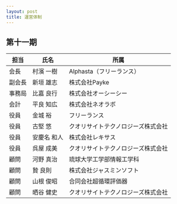 ```yaml
---
layout: post
title: 運営体制
---
```


第十一期
--------------------------------------------------------------------------------

担当   | 氏名        | 所属
------ | ----------- | ---------------------------------------------------------
会長   | 村濱 一樹   | Alphasta（フリーランス）
副会長 | 新垣 雄志   | 株式会社Payke
事務局 | 比嘉 良行   | 株式会社オーシーシー
会計   | 平良 知広   | 株式会社ネオラボ
役員   | 金城 裕     | フリーランス
役員   | 古堅 悠     | クオリサイトテクノロジーズ株式会社
役員   | 安慶名 和人 | 株式会社レキサス
役員   | 呉屋 成美   | クオリサイトテクノロジーズ株式会社
顧問   | 河野 真治   | 琉球大学工学部情報工学科
顧問   | 贄 良則     | 株式会社ジャスミンソフト
顧問   | 山根 俊昭   | 合同会社超循環評価器
顧問   | 晒谷 健史   | クオリサイトテクノロジーズ株式会社
